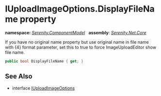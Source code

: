 # IUploadImageOptions.DisplayFileName property
**namespace:** *[Serenity.ComponentModel](../../README.md#serenity.componentmodel-namespace)*   **assembly**: *[Serenity.Net.Core](../../README.md)*

If you have no original name property but use original name in file name with {4} format parameter, set this to true to force ImageUploadEditor show file name.

```csharp
public bool DisplayFileName { get; }
```

## See Also

* interface [IUploadImageOptions](../IUploadImageOptions.md)